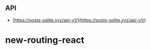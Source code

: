 ## API

- [https://posts-sqlite.xyz/api-v1/](https://posts-sqlite.xyz/api-v1/)

# new-routing-react
